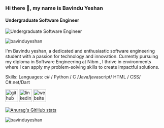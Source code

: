 ### Hi there 👋, my name is Bavindu Yeshan
#### Undergraduate Software Engineer
![Undergraduate Software Engineer](https://media.licdn.com/dms/image/v2/D5616AQElrDFHf8KMmw/profile-displaybackgroundimage-shrink_350_1400/profile-displaybackgroundimage-shrink_350_1400/0/1722593554971?e=1733961600&v=beta&t=H4gMnCiSNfctp4b1f8xrcuJFcPHQbHQ_DAu3B-L2gmY)


<p align="left"> <img src="https://komarev.com/ghpvc/?username=bavinduyeshan&label=Profile%20views&color=0e75b6&style=flat" alt="bavinduyeshan" /> </p>

I'm Bavindu yeshan, a dedicated and enthusiastic software engineering student with a passion for technology and innovation. Currently pursuing my diploma in Software Engineering at Nibm , I thrive in environments where I can apply my problem-solving skills to create impactful solutions.

Skills: Languages: c# / Python / C /Java/javascript/ HTML / CSS/ C#.net/Dart




[<img src='https://cdn.jsdelivr.net/npm/simple-icons@3.0.1/icons/github.svg' alt='github' height='40'>](https://github.com/Bavinduyeshan)  [<img src='https://cdn.jsdelivr.net/npm/simple-icons@3.0.1/icons/linkedin.svg' alt='linkedin' height='40'>](https://www.linkedin.com/in/BavinduYeshan/)  [<img src='https://cdn.jsdelivr.net/npm/simple-icons@3.0.1/icons/icloud.svg' alt='website' height='40'>](https://bavinduyeshan.netlify.app/)  



[![Anurag's GitHub stats](https://github-readme-stats.vercel.app/api?username=Bavinduyeshan)](https://github.com/anuraghazra/github-readme-stats)






<p><img align="center" src="https://github-readme-stats.vercel.app/api/top-langs?username=bavinduyeshan&show_icons=true&locale=en&layout=compact" alt="bavinduyeshan" /></p>

